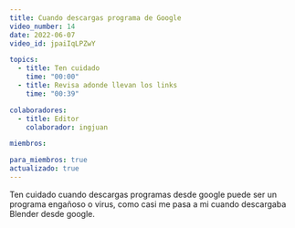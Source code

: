```yaml
---
title: Cuando descargas programa de Google
video_number: 14
date: 2022-06-07
video_id: jpaiIqLPZwY

topics:
  - title: Ten cuidado
    time: "00:00"
  - title: Revisa adonde llevan los links
    time: "00:39"

colaboradores:
  - title: Editor
    colaborador: ingjuan

miembros:

para_miembros: true
actualizado: true
---
```


Ten cuidado cuando descargas programas desde google puede ser un programa engañoso o virus, como casi me pasa a mi cuando descargaba Blender desde google.
